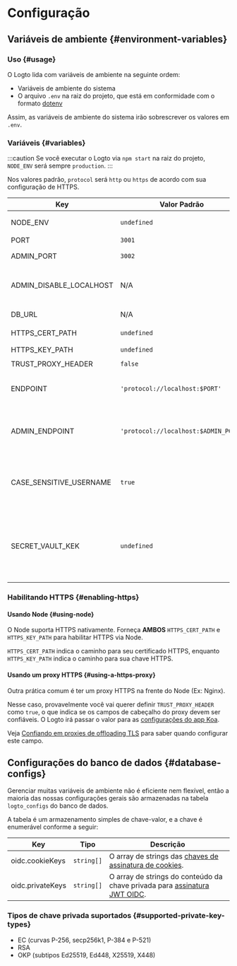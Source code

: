 # Configuração

## Variáveis de ambiente {#environment-variables}

### Uso {#usage}

O Logto lida com variáveis de ambiente na seguinte ordem:

- Variáveis de ambiente do sistema
- O arquivo `.env` na raiz do projeto, que está em conformidade com o formato [dotenv](https://github.com/motdotla/dotenv#readme)

Assim, as variáveis de ambiente do sistema irão sobrescrever os valores em `.env`.

### Variáveis {#variables}

:::caution
Se você executar o Logto via `npm start` na raiz do projeto, `NODE_ENV` será sempre `production`.
:::

Nos valores padrão, `protocol` será `http` ou `https` de acordo com sua configuração de HTTPS.

| Key                     | Valor Padrão                         | Tipo                                                     | Descrição                                                                                                                                                                                                                                                                                                     |
| ----------------------- | ------------------------------------ | -------------------------------------------------------- | ------------------------------------------------------------------------------------------------------------------------------------------------------------------------------------------------------------------------------------------------------------------------------------------------------------- |
| NODE_ENV                | `undefined`                          | <code>'production' &#124; 'test' &#124; undefined</code> | Qual tipo de ambiente em que o Logto está rodando.                                                                                                                                                                                                                                                            |
| PORT                    | `3001`                               | `number`                                                 | A porta local na qual o Logto escuta.                                                                                                                                                                                                                                                                         |
| ADMIN_PORT              | `3002`                               | `number`                                                 | A porta local na qual o Logto Admin Console escuta.                                                                                                                                                                                                                                                           |
| ADMIN_DISABLE_LOCALHOST | N/A                                  | <code>string &#124; boolean &#124; number</code>         | Defina como `1` ou `true` para desabilitar a porta do Admin Console. Com `ADMIN_ENDPOINT` não definido, irá desabilitar completamente o Admin Console.                                                                                                                                                        |
| DB_URL                  | N/A                                  | `string`                                                 | O [Postgres DSN](https://www.postgresql.org/docs/14/libpq-connect.html#id-1.7.3.8.3.6) para o banco de dados do Logto.                                                                                                                                                                                        |
| HTTPS_CERT_PATH         | `undefined`                          | <code>string &#124; undefined</code>                     | Veja [Habilitando HTTPS](#enabling-https) para detalhes.                                                                                                                                                                                                                                                      |
| HTTPS_KEY_PATH          | `undefined`                          | <code>string &#124; undefined</code>                     | Idem.                                                                                                                                                                                                                                                                                                         |
| TRUST_PROXY_HEADER      | `false`                              | `boolean`                                                | Idem.                                                                                                                                                                                                                                                                                                         |
| ENDPOINT                | `'protocol://localhost:$PORT'`       | `string`                                                 | Você pode especificar uma URL com seu domínio personalizado para testes online ou produção. Isso também afetará o valor do [identificador do emissor OIDC](https://openid.net/specs/openid-connect-core-1_0.html#IssuerIdentifier).                                                                           |
| ADMIN_ENDPOINT          | `'protocol://localhost:$ADMIN_PORT'` | `string`                                                 | Você pode especificar uma URL com seu domínio personalizado para produção (Ex: `ADMIN_ENDPOINT=https://admin.domain.com`). Isso também afetará o valor dos URIs de redirecionamento do Admin Console.                                                                                                         |
| CASE_SENSITIVE_USERNAME | `true`                               | `boolean`                                                | Especifica se o nome de usuário diferencia maiúsculas de minúsculas. Tenha cautela ao modificar este valor; alterações não ajustarão automaticamente os dados existentes no banco de dados, exigindo gerenciamento manual.                                                                                    |
| SECRET_VAULT_KEK        | `undefined`                          | `string`                                                 | A Key Encryption Key (KEK) usada para criptografar as Data Encryption Keys (DEK) no [Secret Vault](/secret-vault). Necessária para o funcionamento adequado do Secret Vault. Deve ser uma string codificada em base64. AES-256 (32 bytes) é recomendado. Exemplo: `crypto.randomBytes(32).toString('base64')` |

### Habilitando HTTPS {#enabling-https}

#### Usando Node {#using-node}

O Node suporta HTTPS nativamente. Forneça **AMBOS** `HTTPS_CERT_PATH` e `HTTPS_KEY_PATH` para habilitar HTTPS via Node.

`HTTPS_CERT_PATH` indica o caminho para seu certificado HTTPS, enquanto `HTTPS_KEY_PATH` indica o caminho para sua chave HTTPS.

#### Usando um proxy HTTPS {#using-a-https-proxy}

Outra prática comum é ter um proxy HTTPS na frente do Node (Ex: Nginx).

Nesse caso, provavelmente você vai querer definir `TRUST_PROXY_HEADER` como `true`, o que indica se os campos de cabeçalho do proxy devem ser confiáveis. O Logto irá passar o valor para as [configurações do app Koa](https://github.com/koajs/koa/blob/master/docs/api/index.md#settings).

Veja [Confiando em proxies de offloading TLS](https://github.com/panva/node-oidc-provider/blob/main/docs/README.md#trusting-tls-offloading-proxies) para saber quando configurar este campo.

## Configurações do banco de dados {#database-configs}

Gerenciar muitas variáveis de ambiente não é eficiente nem flexível, então a maioria das nossas configurações gerais são armazenadas na tabela `logto_configs` do banco de dados.

A tabela é um armazenamento simples de chave-valor, e a chave é enumerável conforme a seguir:

| Key              | Tipo                  | Descrição                                                                                                                                   |
| ---------------- | --------------------- | ------------------------------------------------------------------------------------------------------------------------------------------- |
| oidc.cookieKeys  | <code>string[]</code> | O array de strings das [chaves de assinatura de cookies](https://github.com/panva/node-oidc-provider/blob/main/docs/README.md#cookieskeys). |
| oidc.privateKeys | <code>string[]</code> | O array de strings do conteúdo da chave privada para [assinatura JWT OIDC](https://openid.net/specs/openid-connect-core-1_0.html#Signing).  |

### Tipos de chave privada suportados {#supported-private-key-types}

- EC (curvas P-256, secp256k1, P-384 e P-521)
- RSA
- OKP (subtipos Ed25519, Ed448, X25519, X448)
